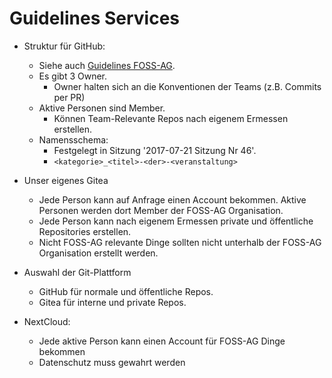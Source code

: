 # Guidelines Services

- Struktur für GitHub:
  - Siehe auch [Guidelines FOSS-AG](guidelines_foss-ag.md).
  - Es gibt 3 Owner.
    - Owner halten sich an die Konventionen der Teams (z.B. Commits per PR)
  - Aktive Personen sind Member.
    - Können Team-Relevante Repos nach eigenem Ermessen erstellen.
  - Namensschema:
    - Festgelegt in Sitzung '2017-07-21 Sitzung Nr 46'.
    - `<kategorie>_<titel>-<der>-<veranstaltung>`

- Unser eigenes Gitea
  - Jede Person kann auf Anfrage einen Account bekommen. Aktive Personen werden dort Member der FOSS-AG Organisation.
  - Jede Person kann nach eigenem Ermessen private und öffentliche Repositories erstellen.
  - Nicht FOSS-AG relevante Dinge sollten nicht unterhalb der FOSS-AG Organisation erstellt werden.

- Auswahl der Git-Plattform
  - GitHub für normale und öffentliche Repos.
  - Gitea für interne und private Repos.

- NextCloud:
  - Jede aktive Person kann einen Account für FOSS-AG Dinge bekommen
  - Datenschutz muss gewahrt werden
